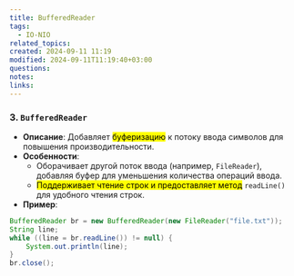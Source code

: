 ```yaml
---
title: BufferedReader
tags:
  - IO-NIO
related_topics: 
created: 2024-09-11 11:19
modified: 2024-09-11T11:19:40+03:00
questions: 
notes: 
links: 
---
```

### 3. **`BufferedReader`**

- **Описание**: Добавляет <mark class="hltr-purple">буферизацию</mark> к потоку ввода символов для повышения производительности.
- **Особенности**:
    - Оборачивает другой поток ввода (например, `FileReader`), добавляя буфер для уменьшения количества операций ввода.
    - <mark class="hltr-yellow">Поддерживает чтение строк и предоставляет метод</mark> `readLine()` для удобного чтения строк.
- **Пример**:
    
```java
BufferedReader br = new BufferedReader(new FileReader("file.txt"));
String line;
while ((line = br.readLine()) != null) {
    System.out.println(line);
}
br.close();

```
